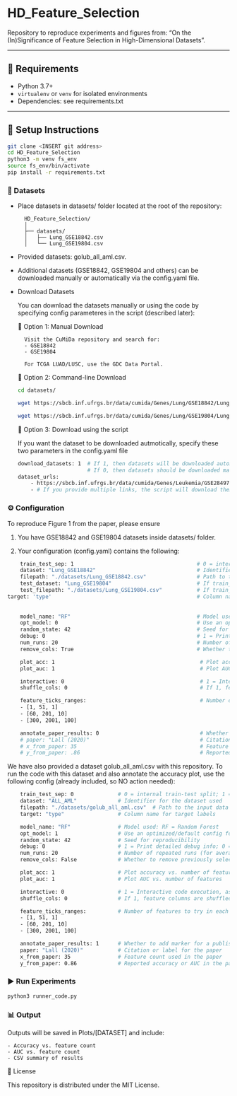 # HD_Feature_Selection

Repository to reproduce experiments and figures from: “On the (In)Significance of Feature Selection in High-Dimensional Datasets”.

---

## 🧰 Requirements

- Python 3.7+
- `virtualenv` or `venv` for isolated environments
- Dependencies: see requirements.txt 

---

## 🔧 Setup Instructions

```bash
git clone <INSERT git address>
cd HD_Feature_Selection
python3 -m venv fs_env
source fs_env/bin/activate
pip install -r requirements.txt
```
### 📂 Datasets

- Place datasets in datasets/ folder located at the root of the repository:

        HD_Feature_Selection/
        │
        ├── datasets/
        │   ├── Lung_GSE18842.csv
        │   └── Lung_GSE19804.csv
- Provided datasets: golub_all_aml.csv.
- Additional datasets (GSE18842, GSE19804 and others) can be downloaded manually or automatically via the config.yaml file.

* Download Datasets

    You can download the datasets manually or using the code by specifying config parameteres in the script (described later):

    🔹 Option 1: Manual Download

        Visit the CuMiDa repository and search for:
        - GSE18842
        - GSE19804

        For TCGA LUAD/LUSC, use the GDC Data Portal. 

    🔹 Option 2: Command-line Download

    ```bash
    cd datasets/

    wget https://sbcb.inf.ufrgs.br/data/cumida/Genes/Lung/GSE18842/Lung_GSE18842.csv

    wget https://sbcb.inf.ufrgs.br/data/cumida/Genes/Lung/GSE19804/Lung_GSE19804.csv
    ```

    🔹 Option 3: Download using the script

    If you want the dataset to be downloaded autmotically, specify these two parameters in the config.yaml file
    ```bash
    download_datasets: 1  # If 1, then datasets will be downloaded automatically
                          # If 0, then datasets should be downloaded manually and placed in the datasets folder
    dataset_urls:
        - https://sbcb.inf.ufrgs.br/data/cumida/Genes/Leukemia/GSE28497/Leukemia_GSE28497.csv
        - # If you provide multiple links, the script will download them all if not already downloaded. 
    ```

### ⚙️ Configuration

To reproduce Figure 1 from the paper, please ensure 

1. You have GSE18842 and GSE19804 datasets inside datasets/ folder.

2. Your configuration (config.yaml) contains the following:

```bash
    train_test_sep: 1                                       # 0 = internal train-test split; 1 = external test set
    dataset: "Lung_GSE18842"                                # Identifier for the dataset used      
    filepath: "./datasets/Lung_GSE18842.csv"                # Path to the input data file   
    test_dataset: "Lung_GSE19804"                           # If train_test_sep is 1, then provide identifier for the test dataset
    test_filepath: "./datasets/Lung_GSE19804.csv"           # If train_test_sep is 1, then provide path to the test data file   
target: 'type'                                              # Column name for target labels
    
    
    model_name: "RF"                                        # Model used: RF = Random Forest
    opt_model: 0                                            # Use an optimized (1) /default (0) config for the model
    random_state: 42                                        # Seed for reproducibility
    debug: 0                                                # 1 = Print detailed debug info; 0 = minimal output
    num_runs: 20                                            # Number of repeated runs (for averaging)
    remove_cols: True                                       # Whether to remove previously selected features. If number of features are more than 20,000 - set it to true

    plot_acc: 1                                              # Plot accuracy vs. number of features
    plot_auc: 1                                              # Plot AUC vs. number of features

    interactive: 0                                           # 1 = Interactive code execution, asking for confirmationl 0: no confirmation required
    shuffle_cols: 0                                          # If 1, feature columns are shuffled before selection

    feature_ticks_ranges:                                    # Number of features to try in each experiment run
    - [1, 51, 1]
    - [60, 201, 10]
    - [300, 2001, 100]

    annotate_paper_results: 0                                # Whether to add marker for a published paper's result. If 1, then paper, x_from_paper and y_from_paper should be defined.
    # paper: "Lall (2020)"                                   # Citation or label for the paper
    # x_from_paper: 35                                       # Feature count used in the paper
    # y_from_paper: .86                                      # Reported accuracy in the paper
```

We have also provided a dataset golub_all_aml.csv with this repository. To run the code with this dataset and also annotate the accuracy plot, use the following config (already included, so NO action needed):

```bash
    train_test_sep: 0              # 0 = internal train-test split; 1 = external test set
    dataset: "ALL_AML"             # Identifier for the dataset used
    filepath: "./datasets/golub_all_aml.csv"  # Path to the input data file
    target: "type"                 # Column name for target labels

    model_name: "RF"               # Model used: RF = Random Forest
    opt_model: 1                   # Use an optimized/default config for the model
    random_state: 42               # Seed for reproducibility
    debug: 0                       # 1 = Print detailed debug info; 0 = minimal output
    num_runs: 20                   # Number of repeated runs (for averaging)
    remove_cols: False             # Whether to remove previously selected features

    plot_acc: 1                    # Plot accuracy vs. number of features
    plot_auc: 1                    # Plot AUC vs. number of features

    interactive: 0                 # 1 = Interactive code execution, asking for confirmationl 0: no confirmation required
    shuffle_cols: 0                # If 1, feature columns are shuffled before selection

    feature_ticks_ranges:          # Number of features to try in each experiment run
    - [1, 51, 1]
    - [60, 201, 10]
    - [300, 2001, 100]

    annotate_paper_results: 1      # Whether to add marker for a published paper's result. If 1, then paper, x_from_paper and y_from_paper should be defined.
    paper: "Lall (2020)"           # Citation or label for the paper
    x_from_paper: 35               # Feature count used in the paper
    y_from_paper: 0.86             # Reported accuracy or AUC in the paper

```

### ▶️ Run Experiments

```bash
python3 runner_code.py
```

### 📊 Output 

Outputs will be saved in Plots/[DATASET] and include:

    - Accuracy vs. feature count
    - AUC vs. feature count
    - CSV summary of results

📎 License

This repository is distributed under the MIT License.